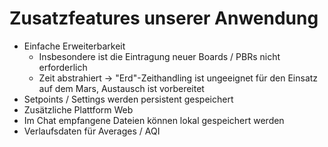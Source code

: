 Zusatzfeatures unserer Anwendung
================================

* Einfache Erweiterbarkeit
    * Insbesondere ist die Eintragung neuer Boards / PBRs nicht erforderlich
    * Zeit abstrahiert -> "Erd"-Zeithandling ist ungeeignet für den Einsatz auf
      dem Mars, Austausch ist vorbereitet
* Setpoints / Settings werden persistent gespeichert
* Zusätzliche Plattform Web
* Im Chat empfangene Dateien können lokal gespeichert werden
* Verlaufsdaten für Averages / AQI
